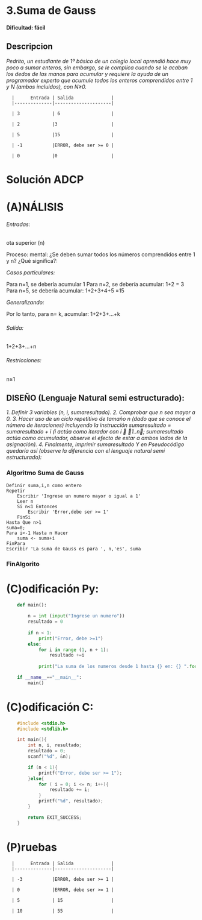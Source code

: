 # 3.Suma de Gauss 

#### Dificultad: fácil

## Descripcion
*Pedrito, un estudiante de 1º básico de un colegio local aprendió hace muy poco a sumar enteros, sin embargo, se le complica cuando se le acaban los dedos de las manos para acumular y requiere la ayuda de un programador experto que acumule todos los enteros comprendidos entre 1 y N (ambos incluidos), con N≥0.* 



      |      Entrada | Salida              |
      |--------------|---------------------|
      
      | 3            | 6                   |
      
      | 2            |3                    |
      
      | 5            |15                   |
      
      | -1           |ERROR, debe ser >= 0 |
      
      | 0            |0                    |


# Solución ADCP

# (A)NÁLISIS

###### Entradas:   
ota superior (n)

Proceso: mental: ¿Se deben sumar todos los números comprendidos entre 1 y n? ¿Qué significa?:

*Casos particulares:*

Para n=1, se debería acumular 1
Para n=2, se debería acumular: 1+2 = 3
Para n=5, se debería acumular: 1+2+3+4+5 =15

*Generalizando:*

Por lo tanto, para n= k, acumular: 1+2+3+...+k  

###### Salida: 
1+2+3+…+n

###### Restricciones: 
n≥1

## DISEÑO (Lenguaje Natural semi estructurado):


*1.	Definir 3 variables (n, i, sumaresultado).* 
*2.	Comprobar que n sea mayor a 0.* 
*3.	Hacer uso de un ciclo repetitivo de  tamaño n (dado que se conoce el número de iteraciones)*
    *incluyendo la instrucción sumaresultado = sumaresultado + i (i actúa como iterador con i  1..n;* 
    *sumaresultado actúa como acumulador, observe el efecto de estar a ambos lados de la asignación).* 
*4.	Finalmente, imprimir sumaresultado*
    *Y en Pseudocódigo quedaría así (observe la diferencia con el lenguaje natural semi estructurado):*

### Algoritmo Suma de Gauss
    Definir suma,i,n como entero
    Repetir
        Escribir 'Ingrese un numero mayor o igual a 1'
        Leer n 
        Si n<1 Entonces
            Escribir 'Error,debe ser >= 1'
        FinSi
    Hasta Que n>1
    suma=0;
    Para i<-1 Hasta n Hacer
        suma <- suma+i
    FinPara
    Escribir 'La suma de Gauss es para ', n,'es', suma
### FinAlgorito

# (C)odificación Py:
```py
    def main():
        
        n = int (input("Ingrese un numero"))
        resultado = 0
        
        if n < 1:
            print("Error, debe >=1")
        else:
            for i in range (1, n + 1):
                resultado +=i
                
            print("La suma de los numeros desde 1 hasta {} en: {} ".format(n, resultado))

    if __name__=="__main__":
        main()
```
# (C)odificación C:
```c
    #include <stdio.h>
    #include <stdlib.h>

    int main(){
        int n, i, resultado;
        resultado = 0;
        scanf("%d", &n);

        if (n < 1){
            printf("Error, debe ser >= 1");
        }else{
            for ( i = 0; i <= n; i++){
                resultado += i;
            }
            printf("%d", resultado);
        }

        return EXIT_SUCCESS;
    }
```
# (P)ruebas


      |      Entrada | Salida              |
      |--------------|---------------------|
      
      | -3           |ERROR, debe ser >= 1 |
      
      | 0            |ERROR, debe ser >= 1 |
      
      | 5            | 15                  |
      
      | 10           | 55                  |

